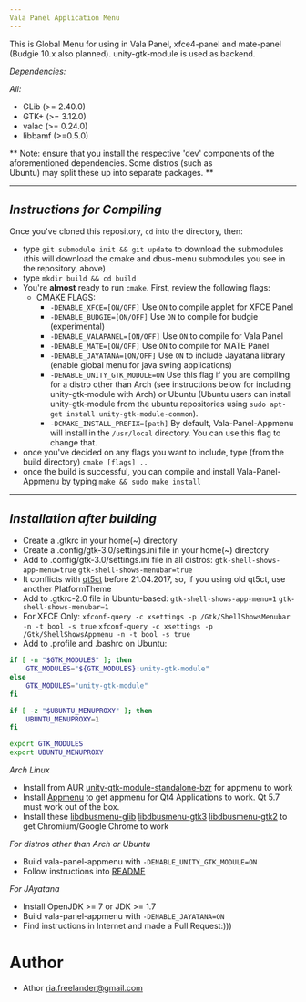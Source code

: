 ```yaml
---
Vala Panel Application Menu
---
```


This is Global Menu for using in Vala Panel, xfce4-panel and mate-panel (Budgie 10.x also planned). unity-gtk-module is used as backend.

*Dependencies:*

*All:*
 * GLib (>= 2.40.0)
 * GTK+ (>= 3.12.0)
 * valac (>= 0.24.0)
 * libbamf (>=0.5.0)
 
 ** Note: ensure that you install the respective 'dev' components of the aforementioned dependencies. Some distros (such as    
    Ubuntu) may split these up into separate packages. **
    
---
*Instructions for Compiling*
---
  Once you've cloned this repository, `cd` into the directory, then:
  * type `git submodule init && git update` to download the submodules (this will download the cmake and dbus-menu submodules you see in the repository, above)
  * type `mkdir build && cd build` 
  * You're **almost** ready to run `cmake`. First, review the following flags:
    * CMAKE FLAGS:
      * `-DENABLE_XFCE=[ON/OFF]` Use `ON` to compile applet for XFCE Panel
      * `-DENABLE_BUDGIE=[ON/OFF]` Use `ON` to compile for budgie (experimental)
      * `-DENABLE_VALAPANEL=[ON/OFF]` Use `ON` to compile for Vala Panel
      * `-DENABLE_MATE=[ON/OFF]` Use `ON` to compile for MATE Panel
      * `-DENABLE_JAYATANA=[ON/OFF]` Use `ON` to include Jayatana library (enable global menu for java swing applications)
      * `-DENABLE_UNITY_GTK_MODULE=ON` Use this flag if you are compiling for a distro other than Arch (see instructions below for including unity-gtk-module with Arch) or Ubuntu (Ubuntu users can install unity-gtk-module from the ubuntu repositories using `sudo apt-get install unity-gtk-module-common`).
      * `-DCMAKE_INSTALL_PREFIX=[path]` By default, Vala-Panel-Appmenu will install in the `/usr/local` directory. You can use this flag to change that.
  * once you've decided on any flags you want to include, type (from the build directory) `cmake [flags] ..`
  * once the build is successful, you can compile and install Vala-Panel-Appmenu by typing `make && sudo make install`
---
*Installation after building*
---
* Create a .gtkrc in your home(~) directory
* Create a .config/gtk-3.0/settings.ini file in your home(~) directory
* Add to .config/gtk-3.0/settings.ini file in all distros:
`gtk-shell-shows-app-menu=true`
`gtk-shell-shows-menubar=true`
* It conflicts with [qt5ct](https://sourceforge.net/p/qt5ct/tickets/34/) before 21.04.2017, so, if you using old qt5ct, use another PlatformTheme
* Add to .gtkrc-2.0 file in Ubuntu-based:
`gtk-shell-shows-app-menu=1`
`gtk-shell-shows-menubar=1`
* For XFCE Only: 
`xfconf-query -c xsettings -p /Gtk/ShellShowsMenubar -n -t bool -s true`
`xfconf-query -c xsettings -p /Gtk/ShellShowsAppmenu -n -t bool -s true`
* Add to .profile and .bashrc on Ubuntu:
```sh
if [ -n "$GTK_MODULES" ]; then
    GTK_MODULES="${GTK_MODULES}:unity-gtk-module"
else
    GTK_MODULES="unity-gtk-module"
fi

if [ -z "$UBUNTU_MENUPROXY" ]; then
    UBUNTU_MENUPROXY=1
fi

export GTK_MODULES
export UBUNTU_MENUPROXY
```

*Arch Linux*
* Install from AUR [unity-gtk-module-standalone-bzr](https://aur.archlinux.org/packages/unity-gtk-module-standalone-bzr/) for appmenu to work
* Install [Appmenu](https://aur.archlinux.org/packages/appmenu-qt/) to get appmenu for Qt4 Applications to work. Qt 5.7 must work out of the box.
* Install these [libdbusmenu-glib](https://aur.archlinux.org/packages/libdbusmenu-glib/) [libdbusmenu-gtk3](https://aur.archlinux.org/packages/libdbusmenu-gtk3/) [libdbusmenu-gtk2](https://aur.archlinux.org/packages/libdbusmenu-gtk2/) to get Chromium/Google Chrome to work

*For distros other than Arch or Ubuntu*
* Build vala-panel-appmenu with `-DENABLE_UNITY_GTK_MODULE=ON`
* Follow instructions into [README](unity-gtk-module/README.md)

*For JAyatana*
* Install OpenJDK >= 7 or JDK >= 1.7
* Build vala-panel-appmenu with `-DENABLE_JAYATANA=ON`
* Find instructions in Internet and made a Pull Request:)))

Author
===
 * Athor <ria.freelander@gmail.com>
